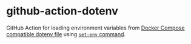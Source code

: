 # github-action-dotenv

GitHub Action for loading environment variables from [Docker Compose compatible dotenv file](https://docs.docker.com/compose/env-file/) using [`set-env` command](https://docs.github.com/en/actions/reference/workflow-commands-for-github-actions#setting-an-environment-variable).

